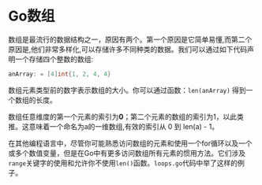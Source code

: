 # **Go数组**

数组是最流行的数据结构之一，原因有两个。第一个原因是它简单易懂,而第二个原因是,他们非常多样化,可以存储许多不同种类的数据。我们可以通过如下代码声明一个存储四个整数的数组:
```go
anArray: = [4]int{1, 2, 4, 4}
```
数组元素类型前的数字表示数组的大小。你可以通过函数：```len(anArray)``` 得到一个数组的长度。

数组任意维度的第一个元素的索引为**0**；第二个元素的数组的索引为1，以此类推。这意味着一个命名为a的一维数组,有效的索引从 0 到 len(a) - 1。

在其他编程语言中，尽管你可能熟悉访问数组的元素和使用一个for循环以及一个或多个数值变量，但是在Go中有更多访问数组所有元素的惯用方法。它们涉及```range```关键字的使用和允许你不使用```len()```函数。```loops.go```代码中举了这样的例子。

